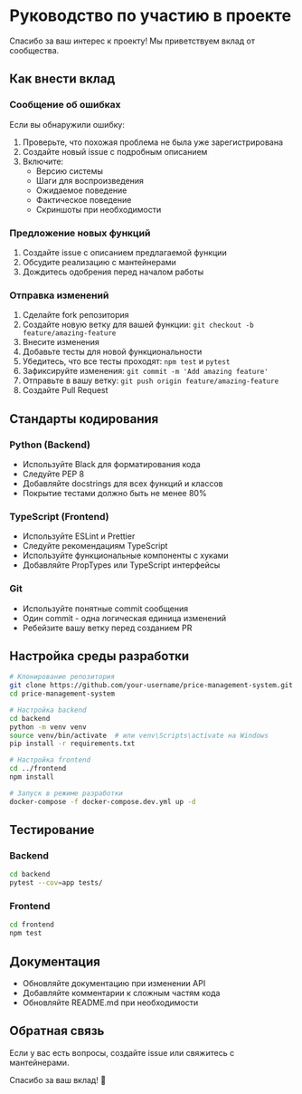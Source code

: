 # Руководство по участию в проекте

Спасибо за ваш интерес к проекту! Мы приветствуем вклад от сообщества.

## Как внести вклад

### Сообщение об ошибках

Если вы обнаружили ошибку:

1. Проверьте, что похожая проблема не была уже зарегистрирована
2. Создайте новый issue с подробным описанием
3. Включите:
   - Версию системы
   - Шаги для воспроизведения
   - Ожидаемое поведение
   - Фактическое поведение
   - Скриншоты при необходимости

### Предложение новых функций

1. Создайте issue с описанием предлагаемой функции
2. Обсудите реализацию с мантейнерами
3. Дождитесь одобрения перед началом работы

### Отправка изменений

1. Сделайте fork репозитория
2. Создайте новую ветку для вашей функции: `git checkout -b feature/amazing-feature`
3. Внесите изменения
4. Добавьте тесты для новой функциональности
5. Убедитесь, что все тесты проходят: `npm test` и `pytest`
6. Зафиксируйте изменения: `git commit -m 'Add amazing feature'`
7. Отправьте в вашу ветку: `git push origin feature/amazing-feature`
8. Создайте Pull Request

## Стандарты кодирования

### Python (Backend)
- Используйте Black для форматирования кода
- Следуйте PEP 8
- Добавляйте docstrings для всех функций и классов
- Покрытие тестами должно быть не менее 80%

### TypeScript (Frontend)
- Используйте ESLint и Prettier
- Следуйте рекомендациям TypeScript
- Используйте функциональные компоненты с хуками
- Добавляйте PropTypes или TypeScript интерфейсы

### Git
- Используйте понятные commit сообщения
- Один commit - одна логическая единица изменений
- Ребейзите вашу ветку перед созданием PR

## Настройка среды разработки

```bash
# Клонирование репозитория
git clone https://github.com/your-username/price-management-system.git
cd price-management-system

# Настройка backend
cd backend
python -m venv venv
source venv/bin/activate  # или venv\Scripts\activate на Windows
pip install -r requirements.txt

# Настройка frontend
cd ../frontend
npm install

# Запуск в режиме разработки
docker-compose -f docker-compose.dev.yml up -d
```

## Тестирование

### Backend
```bash
cd backend
pytest --cov=app tests/
```

### Frontend
```bash
cd frontend
npm test
```

## Документация

- Обновляйте документацию при изменении API
- Добавляйте комментарии к сложным частям кода
- Обновляйте README.md при необходимости

## Обратная связь

Если у вас есть вопросы, создайте issue или свяжитесь с мантейнерами.

Спасибо за ваш вклад! 🚀

